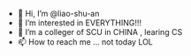 - 👋 Hi, I’m @liao-shu-an
- 👀 I’m interested in EVERYTHING!!!
- 🌱 I’m a colleger of SCU in CHINA , learing CS
- 📫 How to reach me ... not today LOL

